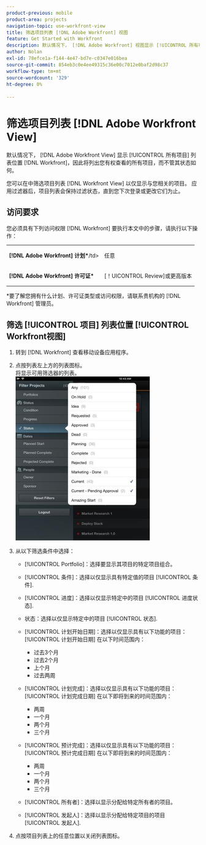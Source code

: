 ```yaml
---
product-previous: mobile
product-area: projects
navigation-topic: use-workfront-view
title: 筛选项目列表 [!DNL Adobe Workfront] 视图
feature: Get Started with Workfront
description: 默认情况下， [!DNL Adobe Workfront] 视图显示 [!UICONTROL 所有项目] 列表位置 [!DNL Workfront]，因此将列出您有权查看的所有项目，而不管其状态如何。
author: Nolan
exl-id: 78efce1a-f144-4e47-bd7e-c0347e016bea
source-git-commit: 854eb3c0e4ee49315c36e00c7012e0baf2d98c37
workflow-type: tm+mt
source-wordcount: '329'
ht-degree: 0%

---
```


# 筛选项目列表 [!DNL Adobe Workfront View]

默认情况下， [!DNL Adobe Workfront View] 显示 [!UICONTROL 所有项目] 列表位置 [!DNL Workfront]，因此将列出您有权查看的所有项目，而不管其状态如何。

您可以在中筛选项目列表 [!DNL Workfront View] 以仅显示与您相关的项目。 应用过滤器后，项目列表会保持过滤状态，直到您下次登录或更改它们为止。

## 访问要求

您必须具有下列访问权限 [!DNL Workfront] 要执行本文中的步骤，请执行以下操作：

<table style="table-layout:auto"> 
 <col> 
 </col> 
 <col> 
 </col> 
 <tbody> 
  <tr> 
   <td role="rowheader"><strong>[!DNL Adobe Workfront] 计划*</strong>/td&gt; 
   <td> <p>任意</p> </td> 
  </tr> 
  <tr> 
   <td role="rowheader"><strong>[!DNL Adobe Workfront] 许可证*</strong></td> 
   <td> <p>[！UICONTROL Review]或更高版本</p> </td> 
  </tr> 
 </tbody> 
</table>

&#42;要了解您拥有什么计划、许可证类型或访问权限，请联系贵机构的 [!DNL Workfront] 管理员。

## 筛选 [!UICONTROL 项目] 列表位置 [!UICONTROL Workfront视图]

1. 转到 [!DNL Workfront] 查看移动设备应用程序。
1. 点按列表左上方的列表图标。\
   将显示可用筛选器的列表。\
   ![WF_View_filters_050621.jpg](assets/wf-view-filters-050621-350x427.jpg)

1. 从以下筛选条件中选择：

   * [!UICONTROL Portfolio]：选择要显示其项目的特定项目组合。
   * [!UICONTROL 条件]：选择以仅显示具有特定值的项目 [!UICONTROL 条件].
   * [!UICONTROL 进度]：选择以仅显示特定中的项目 [!UICONTROL 进度状态].
   * 状态：选择以仅显示特定中的项目 [!UICONTROL 状态].
   * [!UICONTROL 计划开始日期]：选择以仅显示具有以下功能的项目： [!UICONTROL 计划开始日期] 在以下时间范围内：

      * 过去3个月
      * 过去2个月
      * 上个月
      * 过去两周
   * [!UICONTROL 计划完成]：选择以仅显示具有以下功能的项目： [!UICONTROL 计划完成日期] 在以下即将到来的时间范围内：

      * 两周
      * 一个月
      * 两个月
      * 三个月
   * [!UICONTROL 预计完成]：选择以仅显示具有以下功能的项目： [!UICONTROL 预计完成日期] 在以下即将到来的时间范围内：

      * 两周
      * 一个月
      * 两个月
      * 三个月
   * [!UICONTROL 所有者]：选择以显示分配给特定所有者的项目。
   * [!UICONTROL 发起人]：选择以显示分配给特定项目的项目 [!UICONTROL 发起人].




1. 点按项目列表上的任意位置以关闭列表图标。
